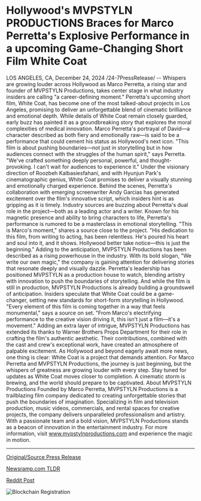 # Hollywood's MVPSTYLN PRODUCTIONS Braces for Marco Perretta's Explosive Performance in a upcoming Game-Changing Short Film White Coat

LOS ANGELES, CA, December 24, 2024 /24-7PressRelease/ -- Whispers are growing louder across Hollywood as Marco Perretta, a rising star and founder of MVPSTYLN Productions, takes center stage in what industry insiders are calling "a career-defining moment." Perretta's upcoming short film, White Coat, has become one of the most talked-about projects in Los Angeles, promising to deliver an unforgettable blend of cinematic brilliance and emotional depth.  While details of White Coat remain closely guarded, early buzz has painted it as a groundbreaking story that explores the moral complexities of medical innovation. Marco Perretta's portrayal of David—a character described as both fiery and emotionally raw—is said to be a performance that could cement his status as Hollywood's next icon.  "This film is about pushing boundaries—not just in storytelling but in how audiences connect with the struggles of the human spirit," says Perretta. "We've crafted something deeply personal, powerful, and thought-provoking. I can't wait for audiences to experience it."  Under the visionary direction of Roozbeh Kalbasiesfahani, and with Hyunjun Park's cinematographic genius, White Coat promises to deliver a visually stunning and emotionally charged experience. Behind the scenes, Perretta's collaboration with emerging screenwriter Andy Garcias has generated excitement over the film's innovative script, which insiders hint is as gripping as it is timely.  Industry sources are buzzing about Perretta's dual role in the project—both as a leading actor and a writer. Known for his magnetic presence and ability to bring characters to life, Perretta's performance is rumored to be a masterclass in emotional storytelling.  "This is Marco's moment," shares a source close to the project. "His dedication to this film, from writing to acting, has been relentless. He's poured his heart and soul into it, and it shows. Hollywood better take notice—this is just the beginning."  Adding to the anticipation, MVPSTYLN Productions has been described as a rising powerhouse in the industry. With its bold slogan, "We write our own magic," the company is gaining attention for delivering stories that resonate deeply and visually dazzle. Perretta's leadership has positioned MVPSTYLN as a production house to watch, blending artistry with innovation to push the boundaries of storytelling.  And while the film is still in production, MVPSTYLN Productions is already building a groundswell of anticipation. Insiders speculate that White Coat could be a game-changer, setting new standards for short-form storytelling in Hollywood.  "Every element of this film is coming together in a way that feels monumental," says a source on set. "From Marco's electrifying performance to the creative vision driving it, this isn't just a film—it's a movement."  Adding an extra layer of intrigue, MVPSTYLN Productions has extended its thanks to Warner Brothers Props Department for their role in crafting the film's authentic aesthetic. Their contributions, combined with the cast and crew's exceptional work, have created an atmosphere of palpable excitement.  As Hollywood and beyond eagerly await more news, one thing is clear: White Coat is a project that demands attention. For Marco Perretta and MVPSTYLN Productions, the journey is just beginning, but the whispers of greatness are growing louder with every step.  Stay tuned for updates as White Coat moves closer to completion. A cinematic storm is brewing, and the world should prepare to be captivated.  About MVPSTYLN Productions Founded by Marco Perretta, MVPSTYLN Productions is a trailblazing film company dedicated to creating unforgettable stories that push the boundaries of imagination. Specializing in film and television production, music videos, commercials, and rental spaces for creative projects, the company delivers unparalleled professionalism and artistry. With a passionate team and a bold vision, MVPSTYLN Productions stands as a beacon of innovation in the entertainment industry.  For more information, visit www.mvpstylnproductions.com and experience the magic in motion. 

---

[Original/Source Press Release](https://www.24-7pressrelease.com/press-release/517400/hollywoods-mvpstyln-productions-braces-for-marco-perrettas-explosive-performance-in-a-upcoming-game-changing-short-film-white-coat)
                    

[Newsramp.com TLDR](https://newsramp.com/curated-news/rising-star-marco-perretta-set-to-redefine-hollywood-with-white-coat/0594b03c01727791555c2e27dba9cb7f) 

 



[Reddit Post](https://www.reddit.com/r/Lifestyle_Culture/comments/1hl94wo/rising_star_marco_perretta_set_to_redefine/) 



![Blockchain Registration](https://cdn.newsramp.app/24-7PressRelease/qrcode/2412/24/lime3nK5.webp)